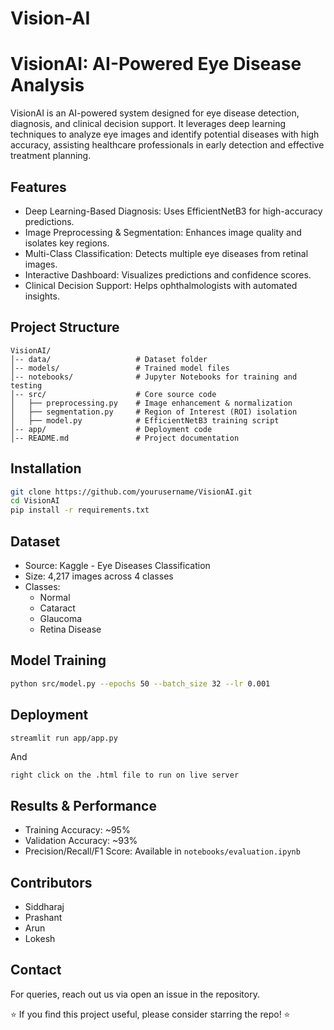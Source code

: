 # Vision-AI

# VisionAI: AI-Powered Eye Disease Analysis

VisionAI is an AI-powered system designed for eye disease detection, diagnosis, and clinical decision support. It leverages deep learning techniques to analyze eye images and identify potential diseases with high accuracy, assisting healthcare professionals in early detection and effective treatment planning.

## Features
- Deep Learning-Based Diagnosis: Uses EfficientNetB3 for high-accuracy predictions.
- Image Preprocessing & Segmentation: Enhances image quality and isolates key regions.
- Multi-Class Classification: Detects multiple eye diseases from retinal images.
- Interactive Dashboard: Visualizes predictions and confidence scores.
- Clinical Decision Support: Helps ophthalmologists with automated insights.

## Project Structure
```
VisionAI/
│-- data/                   # Dataset folder
│-- models/                 # Trained model files
│-- notebooks/              # Jupyter Notebooks for training and testing
│-- src/                    # Core source code
│   ├── preprocessing.py    # Image enhancement & normalization
│   ├── segmentation.py     # Region of Interest (ROI) isolation
│   ├── model.py            # EfficientNetB3 training script
│-- app/                    # Deployment code
│-- README.md               # Project documentation
```

## Installation
```bash
git clone https://github.com/yourusername/VisionAI.git
cd VisionAI
pip install -r requirements.txt
```

## Dataset
- Source: Kaggle - Eye Diseases Classification
- Size: 4,217 images across 4 classes
- Classes:
  - Normal
  - Cataract
  - Glaucoma
  - Retina Disease

## Model Training
```bash
python src/model.py --epochs 50 --batch_size 32 --lr 0.001
```

## Deployment
```bash
streamlit run app/app.py
```
And
```
right click on the .html file to run on live server
```

## Results & Performance
- Training Accuracy: ~95%
- Validation Accuracy: ~93%
- Precision/Recall/F1 Score: Available in `notebooks/evaluation.ipynb`

## Contributors
- Siddharaj
- Prashant
- Arun
- Lokesh

## Contact
For queries, reach out us via open an issue in the repository.

⭐ If you find this project useful, please consider starring the repo! ⭐
